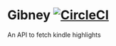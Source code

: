 # Gibney [![CircleCI](https://circleci.com/gh/betinacosta/gibney/tree/master.svg?style=svg)](https://circleci.com/gh/betinacosta/gibney/tree/master)
An API to fetch kindle highlights
